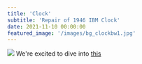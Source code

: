 ```yaml
---
title: 'Clock'
subtitle: 'Repair of 1946 IBM Clock'
date: 2021-11-10 00:00:00
featured_image: '/images/bg_clockbw1.jpg'
---
```


![](/photos/Clock.jpg)
We're excited to dive into [this](https://www.ibm.com/ibm/history/exhibits/cc/cc_room.html)
